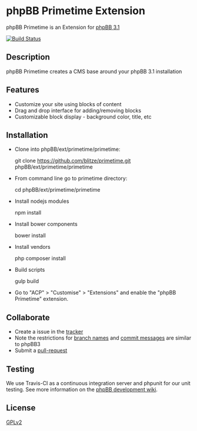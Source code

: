 # phpBB Primetime Extension

phpBB Primetime is an Extension for [phpBB 3.1](https://www.phpbb.com/)

[![Build Status](https://travis-ci.org/blitze/primetime.svg?branch=develop)](https://travis-ci.org/blitze/primetime)

## Description

phpBB Primetime creates a CMS base around your phpBB 3.1 installation

## Features

* Customize your site using blocks of content
* Drag and drop interface for adding/removing blocks
* Customizable block display - background color, title, etc


## Installation

* Clone into phpBB/ext/primetime/primetime:

    git clone https://github.com/blitze/primetime.git phpBB/ext/primetime/primetime

* From command line go to primetime directory: 

    cd phpBB/ext/primetime/primetime

* Install nodejs modules

    npm install

* Install bower components

    bower install

* Install vendors

    php composer install

* Build scripts

    gulp build

* Go to "ACP" > "Customise" > "Extensions" and enable the "phpBB Primetime" extension.

## Collaborate

* Create a issue in the [tracker](https://github.com/blitze/primetime/issues)
* Note the restrictions for [branch names](https://wiki.phpbb.com/Git#Branch_Names) and [commit messages](https://wiki.phpbb.com/Git#Commit_Messages) are similar to phpBB3
* Submit a [pull-request](https://github.com/blitze/primetime/pulls)

## Testing

We use Travis-CI as a continuous integration server and phpunit for our unit testing. See more information on the [phpBB development wiki](https://wiki.phpbb.com/Unit_Tests).

## License

[GPLv2](license.txt)
